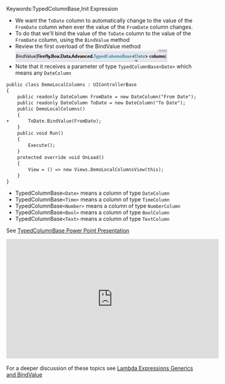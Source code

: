 ﻿Keywords:TypedColumnBase,Init Expression
* We want the `ToDate` column to automatically change to the value of the `FromDate` column when ever the value of the `FromDate` column changes.
* To do that we'll bind the value of the `ToDate` column to the value of the `FromDate` column, using the `BindValue` method
* Review the first overload of the BindValue method
![2017 02 26 10H17 05](2017-02-26_10h17_05.png)
* Note  that it receives a parameter of type `TypedColumnBase<Date>` which means any `DateColumn`
```csdiff
public class DemoLocalColumns : UIControllerBase
{
    public readonly DateColumn FromDate = new DateColumn("From Date");
    public readonly DateColumn ToDate = new DateColumn("To Date");
    public DemoLocalColumns()
    {
+       ToDate.BindValue(FromDate);
    }
    public void Run()
    {
        Execute();
    }
    protected override void OnLoad()
    {
        View = () => new Views.DemoLocalColumnsView(this);
    }
}
```
* TypedColumnBase`<Date>` means a column of type `DateColumn`
* TypedColumnBase`<Time>` means a column of type `TimeColumn`
* TypedColumnBase`<Number>` means a column of type `NumberColumn`
* TypedColumnBase`<Bool>` means a column of type `BoolColumn`
* TypedColumnBase`<Text>` means a column of type `TextColumn`

See [TypedColumnBase Power Point Presentation](TypedColumnBase.pptx)

<iframe width="560" height="315" src="https://www.youtube.com/embed/mbekDWnVAq8?list=PL1DEQjXG2xnKHKNIRzI4K6oZL-KulU-Vw" frameborder="0" allowfullscreen></iframe>

For a deeper discussion of these topics see [Lambda Expressions Generics and BindValue](lambda-expressions-generics-and-bindvalue.html)
